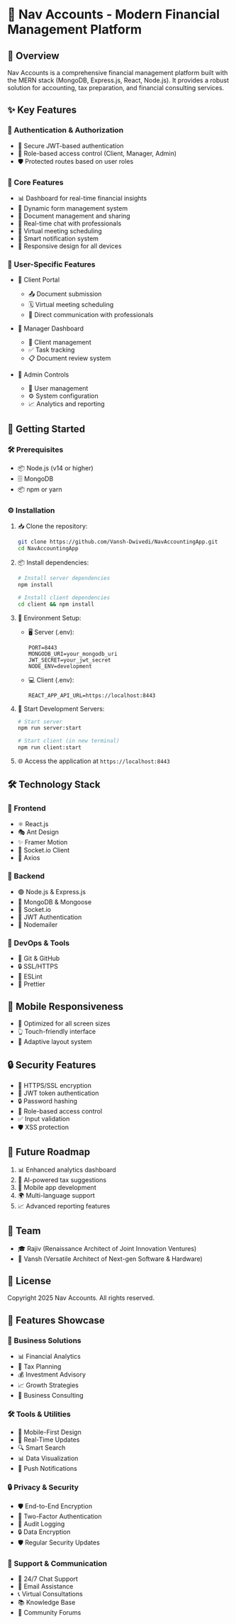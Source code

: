 # 🏢 Nav Accounts - Modern Financial Management Platform

## 🌟 Overview
Nav Accounts is a comprehensive financial management platform built with the MERN stack (MongoDB, Express.js, React, Node.js). It provides a robust solution for accounting, tax preparation, and financial consulting services.

## ✨ Key Features

### 🔐 Authentication & Authorization
- 🔑 Secure JWT-based authentication
- 👥 Role-based access control (Client, Manager, Admin)
- 🛡️ Protected routes based on user roles

### 💼 Core Features
- 📊 Dashboard for real-time financial insights
- 📝 Dynamic form management system
- 📁 Document management and sharing
- 💬 Real-time chat with professionals
- 📅 Virtual meeting scheduling
- 🔔 Smart notification system
- 📱 Responsive design for all devices

### 👤 User-Specific Features
- 🏦 Client Portal
  - 📤 Document submission
  - 🗓️ Virtual meeting scheduling
  - 💭 Direct communication with professionals
  
- 👔 Manager Dashboard
  - 👥 Client management
  - ✅ Task tracking
  - 📋 Document review system
  
- 👑 Admin Controls
  - 👥 User management
  - ⚙️ System configuration
  - 📈 Analytics and reporting

## 🚀 Getting Started

### 🛠️ Prerequisites
- 📦 Node.js (v14 or higher)
- 🗄️ MongoDB
- 📦 npm or yarn

### ⚙️ Installation

1. 📥 Clone the repository:
   ```bash
   git clone https://github.com/Vansh-Dwivedi/NavAccountingApp.git
   cd NavAccountingApp
   ```

2. 📦 Install dependencies:
   ```bash
   # Install server dependencies
   npm install
   
   # Install client dependencies
   cd client && npm install
   ```

3. 🔧 Environment Setup:
   - 🖥️ Server (.env):
     ```
     PORT=8443
     MONGODB_URI=your_mongodb_uri
     JWT_SECRET=your_jwt_secret
     NODE_ENV=development
     ```
   - 💻 Client (.env):
     ```
     REACT_APP_API_URL=https://localhost:8443
     ```

4. 🎯 Start Development Servers:
   ```bash
   # Start server
   npm run server:start
   
   # Start client (in new terminal)
   npm run client:start
   ```

5. 🌐 Access the application at `https://localhost:8443`

## 🛠️ Technology Stack

### 🎨 Frontend
- ⚛️ React.js
- 🎭 Ant Design
- ✨ Framer Motion
- 🔌 Socket.io Client
- 🚀 Axios

### 🔧 Backend
- 🟢 Node.js & Express.js
- 🍃 MongoDB & Mongoose
- 🔌 Socket.io
- 🔑 JWT Authentication
- 📧 Nodemailer

### 🔨 DevOps & Tools
- 🐙 Git & GitHub
- 🔒 SSL/HTTPS
- 🧹 ESLint
- 💅 Prettier

## 📱 Mobile Responsiveness
- 📲 Optimized for all screen sizes
- 👆 Touch-friendly interface
- 🎨 Adaptive layout system

## 🔒 Security Features
- 🔐 HTTPS/SSL encryption
- 🔑 JWT token authentication
- 🔒 Password hashing
- 👥 Role-based access control
- ✅ Input validation
- 🛡️ XSS protection

## 🎯 Future Roadmap
1. 📊 Enhanced analytics dashboard
2. 🤖 AI-powered tax suggestions
3. 📱 Mobile app development
4. 🌍 Multi-language support
5. 📈 Advanced reporting features

## 👥 Team
- 🎓 Rajiv (Renaissance Architect of Joint Innovation Ventures)
- 🚀 Vansh (Versatile Architect of Next-gen Software & Hardware)

## 📄 License
Copyright 2025 Nav Accounts. All rights reserved.

## 🌟 Features Showcase

### 💼 Business Solutions
- 📊 Financial Analytics
- 📑 Tax Planning
- 💰 Investment Advisory
- 📈 Growth Strategies
- 🤝 Business Consulting

### 🛠️ Tools & Utilities
- 📱 Mobile-First Design
- 🔄 Real-Time Updates
- 🔍 Smart Search
- 📊 Data Visualization
- 🔔 Push Notifications

### 🔒 Privacy & Security
- 🛡️ End-to-End Encryption
- 🔐 Two-Factor Authentication
- 📝 Audit Logging
- 🔒 Data Encryption
- 🛡️ Regular Security Updates

### 💬 Support & Communication
- 🎯 24/7 Chat Support
- 📧 Email Assistance
- 📞 Virtual Consultations
- 📚 Knowledge Base
- 🤝 Community Forums
